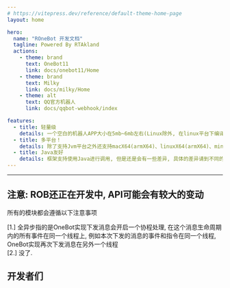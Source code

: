 ```yaml
---
# https://vitepress.dev/reference/default-theme-home-page
layout: home

hero:
  name: "ROneBot 开发文档"
  tagline: Powered By RTAkland
  actions:
    - theme: brand
      text: OneBot11
      link: docs/onebot11/Home
    - theme: brand
      text: Milky
      link: docs/milky/Home
    - theme: alt
      text: QQ官方机器人
      link: docs/qqbot-webhook/index

features:
  - title: 轻量级
    details: 一个空白的机器人APP大小在5mb~6mb左右(Linux除外, 在linux平台下编译出的kexe大小为15mb左右)
  - title: 多平台！
    details: 除了支持Jvm平台之外还支持macX64(armX64)、linuxX64(armX64)、mingwX64(Windows)
  - title: Java友好
    details: 框架支持使用Java进行调用, 但是还是会有一些差异, 具体的差异请到不同的平台的文档中查看
---
```


---

注意: ROB还正在开发中, API可能会有较大的变动
---

所有的模块都会遵循以下注意事项

[1.] 全异步指的是OneBot实现下发消息会开启一个协程处理, 在这个消息生命周期内的所有事件在同一个线程上,
例如本次下发的消息的事件和指令在同一个线程, OneBot实现再次下发消息在另外一个线程  
[2.] 没了.

<script setup>
import { VPTeamMembers } from 'vitepress/theme';

const members = [
  {
    avatar: 'https://avatars.githubusercontent.com/u/79452994',
    name: 'RTAkland',
    title: '作者',
    links: [
      { icon: 'github', link: 'https://github.com/RTAkland' },
      { icon: 'wordpress', link: 'https://blog.rtast.cn' }
    ]
  },
  {
    avatar: 'https://avatars.githubusercontent.com/u/60739208',
    name: 'xiaoman1221',
    title: '人生导师',
    links: [
      { icon: 'github', link: 'https://github.com/xiaoman1221' },
      { icon: 'wordpress', link: 'https://www.manjiuqi.com/' }
    ]
  }
]
</script>

## 开发者们

<VPTeamMembers size="small" :members="members"></VPTeamMembers>
